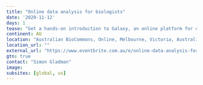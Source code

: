 ```yaml
---
title: "Online data analysis for biologists"
date: '2020-11-12'
days: 1
tease: "Get a hands-on introduction to Galaxy, an online platform for data analysis"
continent: AU
location: "Australian BioCommons, Online, Melbourne, Victoria, Australia"
location_url: ""
external_url: "https://www.eventbrite.com.au/e/online-data-analysis-for-biologists-november-2020-tickets-123259172503"
gtn: true
contact: "Simon Gladman"
image: 
subsites: [global, us]
---
```

